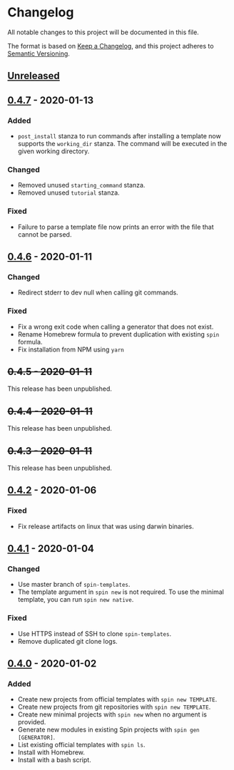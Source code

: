# Changelog

All notable changes to this project will be documented in this file.

The format is based on [Keep a Changelog](https://keepachangelog.com/en/1.0.0/),
and this project adheres to [Semantic Versioning](https://semver.org/spec/v2.0.0.html).

## [Unreleased]

## [0.4.7] - 2020-01-13

### Added

- `post_install` stanza to run commands after installing a template now supports the `working_dir` stanza.
  The command will be executed in the given working directory.

### Changed

- Removed unused `starting_command` stanza.
- Removed unused `tutorial` stanza.

### Fixed

- Failure to parse a template file now prints an error with the file that cannot be parsed.

## [0.4.6] - 2020-01-11

### Changed

- Redirect stderr to dev null when calling git commands.

### Fixed

- Fix a wrong exit code when calling a generator that does not exist.
- Rename Homebrew formula to prevent duplication with existing `spin` formula.
- Fix installation from NPM using `yarn`

## ~~0.4.5 - 2020-01-11~~

This release has been unpublished.

## ~~0.4.4 - 2020-01-11~~

This release has been unpublished.

## ~~0.4.3 - 2020-01-11~~

This release has been unpublished.

## [0.4.2] - 2020-01-06

### Fixed

- Fix release artifacts on linux that was using darwin binaries.

## [0.4.1] - 2020-01-04

### Changed

- Use master branch of `spin-templates`.
- The template argument in `spin new` is not required. To use the minimal template, you can run `spin new native`.

### Fixed

- Use HTTPS instead of SSH to clone `spin-templates`.
- Remove duplicated git clone logs.

## [0.4.0] - 2020-01-02

### Added

- Create new projects from official templates with `spin new TEMPLATE`.
- Create new projects from git repositories with `spin new TEMPLATE`.
- Create new minimal projects with `spin new` when no argument is provided.
- Generate new modules in existing Spin projects with `spin gen [GENERATOR]`.
- List existing official templates with `spin ls`.
- Install with Homebrew.
- Install with a bash script.

[Unreleased]: https://github.com/tmattio/spin/compare/v0.4.7...HEAD
[0.4.7]: https://github.com/tmattio/spin/compare/v0.4.6...v0.4.7
[0.4.6]: https://github.com/tmattio/spin/compare/v0.4.2...v0.4.6
[0.4.2]: https://github.com/tmattio/spin/compare/v0.4.1...v0.4.2
[0.4.1]: https://github.com/tmattio/spin/compare/v0.4.0...v0.4.1
[0.4.0]: https://github.com/tmattio/spin/releases/tag/v0.4.0
